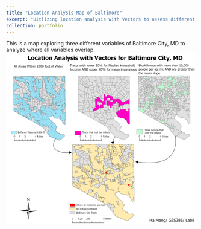 ```yaml
---
title: "Location Analysis Map of Baltimore"
excerpt: "Uitlizing location analysis with Vectors to assess different variables for Baltimore City. <br/><img src='/images/ResizedAnalysis.png'>"
collection: portfolio
---
```

This is a map exploring three different variables of Baltimore City, MD to analyze where all variables overlap. 
![Location Analysis Map of Baltimore](/images/ResizedAnalysis.png)
